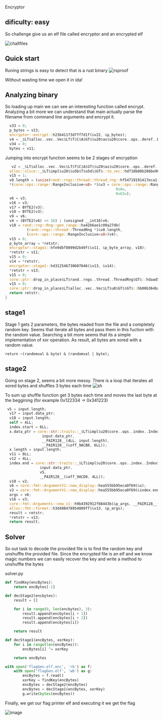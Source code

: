 Encryptor

dificulty: easy
----------------
So challenge give us an elf file called encryptor and an encrypted elf

![challfiles](https://github.com/YoungFlexerGR/challDev/assets/82509480/f845edea-42fb-4b4c-a9cb-e871380fff49)


Quick start
------------
Runing strings is easy to detect that is a rust binary
![rsproof](https://github.com/YoungFlexerGR/challDev/assets/82509480/ff3ac120-efd2-4585-8804-51760aa05098)

Without wasting time we open it in ida!

Analyzing binary
------------------------
So loading up main we can see an interesting function called encrypt. Analyzing a bit
more we can understand that main actually parse the filename from command line arguments 
and encrypt it.

```rust
  v33 = 0;
  p_bytes = v13;
  encryptor::encrypt::h23b411f3d7ff7d1f(&v22, &p_bytes);
  v4 = _$LT$alloc..vec..Vec$LT$T$C$A$GT$$u20$as$u20$core..ops..deref..Deref$GT$::deref::hb7bffd1cb81b9047(&v22);
  v34 = 0;
  bytes = v11;
```


Jumping into encrypt function seems to be 2 stages of encryption

```rust
   v2 = _$LT$alloc..vec..Vec$LT$T$C$A$GT$$u20$as$u20$core..ops..deref..Deref$GT$::deref::hb7bffd1cb81b9047(p_bytes);
  alloc::slice::_$LT$impl$u20$$u5b$T$u5d$$GT$::to_vec::hd718b80b286be983(retstr, v2);
  v15 = 1;
  v8.length = (usize)rand::rngs::thread::thread_rng::hf54719191417eca1();
  *(core::ops::range::RangeInclusive<u8> *)&v3 = core::ops::range::RangeInclusive$LT$Idx$GT$::new::h6a5462bd24cb8201(
                                                   0xAu,
                                                   0x63u);
  v6 = v3;
  v16 = v3;
  v17 = BYTE2(v3);
  v10 = BYTE2(v3);
  v9 = v6;
  v4 = (BYTE2(v6) << 16) | (unsigned __int16)v6;
  v18 = rand::rng::Rng::gen_range::ha42b6ae1c09a27db(
          (rand::rngs::thread::ThreadRng *)&v8.length,
          (core::ops::range::RangeInclusive<u8>)v4);
  v15 = 0;
  p_byte_array = *retstr;
  encryptor::stage1::hfe9dbf8099d2b49f(&v11, &p_byte_array, v18);
  *retstr = v11;
  v15 = 0;
  v14 = *retstr;
  encryptor::stage2::hd312546730607046(&v13, &v14);
  *retstr = v13;
  v15 = 0;
  core::ptr::drop_in_place$LT$rand..rngs..thread..ThreadRng$GT$::hdaad59d6b546f6dc((rand::rngs::thread::ThreadRng *)&v8.length);
  v15 = 0;
  core::ptr::drop_in_place$LT$alloc..vec..Vec$LT$u8$GT$$GT$::hb00b364ba1638373(p_bytes);
  return retstr;
}
```

stage1
---------
Stage 1 gets 2 parameters, the bytes readed from the file and a completely random key.
Seems that iterate all bytes and pass them in this fuction with the random value. Searching a bit more seems that its a simple implementation of xor operation.
As result, all bytes are xored with a random value. 
```
return ~(randomval & byte) & (randomval | byte);
```

stage2
---------------
Going on stage 2, seems a bit more messy. There is a loop that iterates all xored bytes and shuffles 3 bytes each time 
![sh](https://github.com/YoungFlexerGR/challDev/assets/82509480/0b9a29e5-d5ea-4fbd-9b8c-9f98de48e427)

To sum up shuffle function get 3 bytes each time and moves the last byte at the beggining 
(for example 0x122334 -> 0x341223) 
```rust
 v5 = input.length;
  v17 = input.data_ptr;
  v18 = input.length;
  self = 4LL;
  index.start = 6LL;
  x.data_ptr = core::str::traits::_$LT$impl$u20$core..ops..index..Index$LT$I$GT$$u20$for$u20$str$GT$::index::h2a087c6aaad94111(
                 input.data_ptr,
                 __PAIR128__(4LL, input.length),
                 __PAIR128__(&off_9ACB8, 6LL));
  x.length = input.length;
  v11 = 0LL;
  v12 = 4LL;
  index.end = core::str::traits::_$LT$impl$u20$core..ops..index..Index$LT$I$GT$$u20$for$u20$str$GT$::index::h2a087c6aaad94111(
                input.data_ptr,
                v5,
                __PAIR128__(&off_9ACD0, 4LL));
  v10 = v2;
  v6 = core::fmt::ArgumentV1::new_display::hea555bb95eca0f69(&x);
  v3 = core::fmt::ArgumentV1::new_display::hea555bb95eca0f69(&index.end);
  args = v6;
  v16 = v3;
  core::fmt::Arguments::new_v1::h9b4392912f88443b(&p_args, __PAIR128__(2LL, &stru_9ACE8), __PAIR128__(2LL, &args));
  alloc::fmt::format::h3d488478954809ff(&v13, &p_args);
  result = retstr;
  *retstr = v13;
  return result;
```

Solver
--------
So out task to decode the provided file is to find the random key and unshuffle the provided file.
Since the encrypted file is an elf and we know magic numbers we can easily recover the key and write a method to unshuffle the bytes 

solver.py
```py
def findKey(encBytes):
    return encBytes[-1]

def decStage2(encbytes):
    result = []

    for i in range(0, len(encbytes), 3):
        result.append(encbytes[i + 1])
        result.append(encbytes[i + 2])
        result.append(encbytes[i])

    return result

def decStage1(encBytes, xorKey):
    for i in range(len(encBytes)):
        encBytes[i] ^= xorKey

    return encBytes

with open('flagGen.elf.enc', 'rb') as f:
    with open('flagGen.elf', 'wb') as g:
        encBytes = f.read()
        xorKey = findKey(encBytes)
        encBytes = decStage2(encBytes)
        encBytes = decStage1(encBytes, xorKey)
        g.write(bytes(encBytes))
```
Finally, we get our flag printer elf and executing it we get the flag

![image](https://github.com/YoungFlexerGR/challDev/assets/82509480/5c2a7f7a-edc2-4b3d-9343-2bec6d595d3e)













